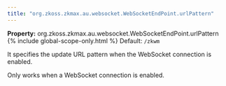 ```yaml
---
title: "org.zkoss.zkmax.au.websocket.WebSocketEndPoint.urlPattern"
---
```


**Property:** org.zkoss.zkmax.au.websocket.WebSocketEndPoint.urlPattern
{% include global-scope-only.html %}
Default:  `/zkwm`

It specifies the update URL pattern when the WebSocket connection is
enabled.

Only works when a WebSocket connection is enabled.

